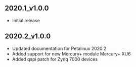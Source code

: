 ## 2020.1_v1.0.0
* Initial release

## 2020.2_v1.0.0
* Updated documentation for Petalinux 2020.2
* Added support for new Mercury+ module Mercury+ XU6
* Added qspi patch for Zynq 7000 devices